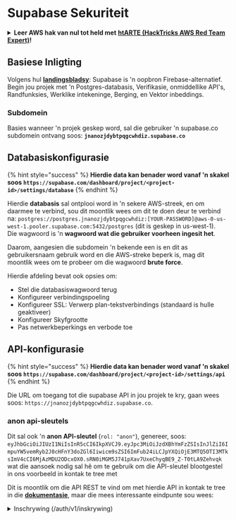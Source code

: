 # Supabase Sekuriteit

<details>

<summary><strong>Leer AWS hak van nul tot held met</strong> <a href="https://training.hacktricks.xyz/courses/arte"><strong>htARTE (HackTricks AWS Red Team Expert)</strong></a><strong>!</strong></summary>

Ander maniere om HackTricks te ondersteun:

* As jy jou **maatskappy geadverteer wil sien in HackTricks** of **HackTricks in PDF wil aflaai** Kyk na die [**INSKRYWINGSPLANNE**](https://github.com/sponsors/carlospolop)!
* Kry die [**amptelike PEASS & HackTricks swag**](https://peass.creator-spring.com)
* Ontdek [**Die PEASS Familie**](https://opensea.io/collection/the-peass-family), ons versameling van eksklusiewe [**NFTs**](https://opensea.io/collection/the-peass-family)
* **Sluit aan by die** 💬 [**Discord groep**](https://discord.gg/hRep4RUj7f) of die [**telegram groep**](https://t.me/peass) of **volg** ons op **Twitter** 🐦 [**@hacktricks\_live**](https://twitter.com/hacktricks\_live)**.**
* **Deel jou haktruuks deur PRs in te dien by die** [**HackTricks**](https://github.com/carlospolop/hacktricks) en [**HackTricks Cloud**](https://github.com/carlospolop/hacktricks-cloud) github repos.

</details>

## Basiese Inligting

Volgens hul [**landingsbladsy**](https://supabase.com/): Supabase is 'n oopbron Firebase-alternatief. Begin jou projek met 'n Postgres-databasis, Verifikasie, onmiddellike API's, Randfunksies, Werklike intekeninge, Berging, en Vektor inbeddings.

### Subdomein

Basies wanneer 'n projek geskep word, sal die gebruiker 'n supabase.co subdomein ontvang soos: **`jnanozjdybtpqgcwhdiz.supabase.co`**

## **Databasiskonfigurasie**

{% hint style="success" %}
**Hierdie data kan benader word vanaf 'n skakel soos `https://supabase.com/dashboard/project/<project-id>/settings/database`**
{% endhint %}

Hierdie **databasis** sal ontplooi word in 'n sekere AWS-streek, en om daarmee te verbind, sou dit moontlik wees om dit te doen deur te verbind na: `postgres://postgres.jnanozjdybtpqgcwhdiz:[YOUR-PASSWORD]@aws-0-us-west-1.pooler.supabase.com:5432/postgres` (dit is geskep in us-west-1).\
Die wagwoord is 'n **wagwoord wat die gebruiker voorheen ingesit het**.

Daarom, aangesien die subdomein 'n bekende een is en dit as gebruikersnaam gebruik word en die AWS-streke beperk is, mag dit moontlik wees om te probeer om die wagwoord **brute force**.

Hierdie afdeling bevat ook opsies om:

* Stel die databasiswagwoord terug
* Konfigureer verbindingspoeling
* Konfigureer SSL: Verwerp plan-tekstverbindings (standaard is hulle geaktiveer)
* Konfigureer Skyfgrootte
* Pas netwerkbeperkings en verbode toe

## API-konfigurasie

{% hint style="success" %}
**Hierdie data kan benader word vanaf 'n skakel soos `https://supabase.com/dashboard/project/<project-id>/settings/api`**
{% endhint %}

Die URL om toegang tot die supabase API in jou projek te kry, gaan wees soos: `https://jnanozjdybtpqgcwhdiz.supabase.co`.

### anon api-sleutels

Dit sal ook 'n **anon API-sleutel** (`rol: "anon"`), genereer, soos: `eyJhbGciOiJIUzI1NiIsInR5cCI6IkpXVCJ9.eyJpc3MiOiJzdXBhYmFzZSIsInJlZiI6ImpuYW5vemRyb2J0cHFnY3doZGl6Iiwicm9sZSI6ImFub24iLCJpYXQiOjE3MTQ5OTI3MTksImV4cCI6MjAzMDU2ODcxOX0.sRN0iMGM5J741pXav7UxeChyqBE9_Z-T0tLA9Zehvqk` wat die aansoek nodig sal hê om te gebruik om die API-sleutel blootgestel in ons voorbeeld in kontak te tree met&#x20;

Dit is moontlik om die API REST te vind om met hierdie API in kontak te tree in die [**dokumentasie**](https://supabase.com/docs/reference/self-hosting-auth/returns-the-configuration-settings-for-the-gotrue-server), maar die mees interessante eindpunte sou wees:

<details>

<summary>Inschrywing (/auth/v1/inskrywing)</summary>
```
POST /auth/v1/signup HTTP/2
Host: id.io.net
Content-Length: 90
X-Client-Info: supabase-js-web/2.39.2
Sec-Ch-Ua: "Not-A.Brand";v="99", "Chromium";v="124"
Sec-Ch-Ua-Mobile: ?0
Authorization: Bearer eyJhbGciOiJIUzI1NiIsInR5cCI6IkpXVCJ9.eyJpc3MiOiJzdXBhYmFzZSIsInJlZiI6ImpuYW5vemRyb2J0cHFnY3doZGl6Iiwicm9sZSI6ImFub24iLCJpYXQiOjE3MTQ5OTI3MTksImV4cCI6MjAzMDU2ODcxOX0.sRN0iMGM5J741pXav7UxeChyqBE9_Z-T0tLA9Zehvqk
User-Agent: Mozilla/5.0 (Windows NT 10.0; Win64; x64) AppleWebKit/537.36 (KHTML, like Gecko) Chrome/124.0.6367.60 Safari/537.36
Content-Type: application/json;charset=UTF-8
Apikey: eyJhbGciOiJIUzI1NiIsInR5cCI6IkpXVCJ9.eyJpc3MiOiJzdXBhYmFzZSIsInJlZiI6ImpuYW5vemRyb2J0cHFnY3doZGl6Iiwicm9sZSI6ImFub24iLCJpYXQiOjE3MTQ5OTI3MTksImV4cCI6MjAzMDU2ODcxOX0.sRN0iMGM5J741pXav7UxeChyqBE9_Z-T0tLA9Zehvqk
Sec-Ch-Ua-Platform: "macOS"
Accept: */*
Origin: https://cloud.io.net
Sec-Fetch-Site: same-site
Sec-Fetch-Mode: cors
Sec-Fetch-Dest: empty
Referer: https://cloud.io.net/
Accept-Encoding: gzip, deflate, br
Accept-Language: en-GB,en-US;q=0.9,en;q=0.8
Priority: u=1, i

{"email":"test@exmaple.com","password":"SomeCOmplexPwd239."}
```
</details>

<details>

<summary>Teken in (/auth/v1/token?grant_type=password)</summary>
```
POST /auth/v1/token?grant_type=password HTTP/2
Host: hypzbtgspjkludjcnjxl.supabase.co
Content-Length: 80
X-Client-Info: supabase-js-web/2.39.2
Sec-Ch-Ua: "Not-A.Brand";v="99", "Chromium";v="124"
Sec-Ch-Ua-Mobile: ?0
Authorization: Bearer eyJhbGciOiJIUzI1NiIsInR5cCI6IkpXVCJ9.eyJpc3MiOiJzdXBhYmFzZSIsInJlZiI6ImpuYW5vemRyb2J0cHFnY3doZGl6Iiwicm9sZSI6ImFub24iLCJpYXQiOjE3MTQ5OTI3MTksImV4cCI6MjAzMDU2ODcxOX0.sRN0iMGM5J741pXav7UxeChyqBE9_Z-T0tLA9Zehvqk
User-Agent: Mozilla/5.0 (Windows NT 10.0; Win64; x64) AppleWebKit/537.36 (KHTML, like Gecko) Chrome/124.0.6367.60 Safari/537.36
Content-Type: application/json;charset=UTF-8
Apikey: eyJhbGciOiJIUzI1NiIsInR5cCI6IkpXVCJ9.eyJpc3MiOiJzdXBhYmFzZSIsInJlZiI6ImpuYW5vemRyb2J0cHFnY3doZGl6Iiwicm9sZSI6ImFub24iLCJpYXQiOjE3MTQ5OTI3MTksImV4cCI6MjAzMDU2ODcxOX0.sRN0iMGM5J741pXav7UxeChyqBE9_Z-T0tLA9Zehvqk
Sec-Ch-Ua-Platform: "macOS"
Accept: */*
Origin: https://cloud.io.net
Sec-Fetch-Site: same-site
Sec-Fetch-Mode: cors
Sec-Fetch-Dest: empty
Referer: https://cloud.io.net/
Accept-Encoding: gzip, deflate, br
Accept-Language: en-GB,en-US;q=0.9,en;q=0.8
Priority: u=1, i

{"email":"test@exmaple.com","password":"SomeCOmplexPwd239."}
```
</details>

Dus, wanneer jy 'n klient ontdek wat supabase met die subdomein wat aan hulle toegeken is, gebruik (dit is moontlik dat 'n subdomein van die maatskappy 'n CNAME oor hul supabase subdomein het), kan jy probeer om **'n nuwe rekening in die platform te skep deur die supabase API te gebruik**.

### geheime / diens\_rol API-sleutels

'n Geheime API-sleutel sal ook gegenereer word met **`rol: "service_role"`**. Hierdie API-sleutel moet geheim wees omdat dit **Ryvlak-sekuriteit** kan omseil.

Die API-sleutel lyk soos dit: `eyJhbGciOiJIUzI1NiIsInR5cCI6IkpXVCJ9.eyJpc3MiOiJzdXBhYmFzZSIsInJlZiI6ImpuYW5vemRyb2J0cHFnY3doZGl6Iiwicm9sZSI6InNlcnZpY2Vfcm9sZSIsImlhdCI6MTcxNDk5MjcxOSwiZXhwIjoyMDMwNTY4NzE5fQ.0a8fHGp3N_GiPq0y0dwfs06ywd-zhTwsm486Tha7354`

### JWT-geheim

'n **JWT-geheim** sal ook gegenereer word sodat die aansoek **aangepaste JWT-token kan skep en onderteken**.

## Verifikasie

### Aanmeldings

{% hint style="success" %}
Standaard sal supabase **nuwe gebruikers toelaat om rekeninge te skep** op jou projek deur die voorheen genoemde API-eindpunte te gebruik.
{% endhint %}

Tog sal hierdie nuwe rekeninge, standaard, **hul e-posadres moet valideer** om in te kan teken op die rekening. Dit is moontlik om **"Anonieme aanmeldings toelaat"** te aktiveer om mense toe te laat om in te teken sonder om hul e-posadres te verifieer. Dit kan toegang tot **onverwagte data** verleen (hulle kry die rolle `public` en `authenticated`).\
Dit is 'n baie slegte idee omdat supabase per aktiewe gebruiker hef, so mense kan gebruikers skep en in teken en supabase sal hef vir daardie:

<figure><img src="../.gitbook/assets/image (1).png" alt=""><figcaption></figcaption></figure>

### Wagwoorde & sessies

Dit is moontlik om die minimum wagwoordlengte aan te dui (standaard), vereistes (nie standaard nie) en om gelekte wagwoorde te verbied.\
Dit word aanbeveel om die vereistes te **verbeter aangesien die standaardvereistes swak is**.

* Gebruikersessies: Dit is moontlik om te konfigureer hoe gebruikersessies werk (tydsbeperkings, 1 sessie per gebruiker...)
* Bot en Misbruikbeskerming: Dit is moontlik om Captcha te aktiveer.

### SMTP-instellings

Dit is moontlik om 'n SMTP in te stel om e-posse te stuur.

### Gevorderde instellings

* Stel vervaltyd vir toegangstokens in (3600 standaard)
* Stel in om potensieel gekompromitteerde verfrissingsleutels op te spoor en tydsbeperking te hê
* MFA: Dui aan hoeveel MFA-faktore gelyktydig per gebruiker ingeskryf kan word (10 standaard)
* Maksimum Direkte Databasisverbindings: Maksimum aantal verbindings wat vir outentifikasie gebruik word (10 standaard)
* Maksimum Aanvraagduur: Maksimum tyd wat vir 'n outentifikasieaanvraag toegelaat word om te duur (10s standaard)

## Berging

{% hint style="success" %}
Supabase maak dit moontlik om **lêers te stoor** en dit toeganklik te maak oor 'n URL (dit gebruik S3-emmers).
{% endhint %}

* Stel die lêer-grootte-limiet vir oplaai in (standaard is 50MB)
* Die S3-verbindingsword gegee met 'n URL soos: `https://jnanozjdybtpqgcwhdiz.supabase.co/storage/v1/s3`
* Dit is moontlik om **S3-toegangssleutels** aan te vra wat saamgestel is uit 'n `toegangssleutel-ID` (bv. `a37d96544d82ba90057e0e06131d0a7b`) en 'n `geheime toegangssleutel` (bv. `58420818223133077c2cec6712a4f909aec93b4daeedae205aa8e30d5a860628`)

## Randfunksies

Dit is moontlik om **geheime** in supabase te **stoor** wat ook deur randfunksies **toeganklik sal wees** (hulle kan geskep en verwyder word van die web, maar dit is nie moontlik om hul waarde direk te benader nie).

<details>

<summary><strong>Leer AWS-hacking van nul tot held met</strong> <a href="https://training.hacktricks.xyz/courses/arte"><strong>htARTE (HackTricks AWS Red Team Expert)</strong></a><strong>!</strong></summary>

Ander maniere om HackTricks te ondersteun:

* As jy wil sien dat jou **maatskappy geadverteer word in HackTricks** of **HackTricks aflaai in PDF-formaat** Kyk na die [**INSKRYWINGSPLANNE**](https://github.com/sponsors/carlospolop)!
* Kry die [**amptelike PEASS & HackTricks swag**](https://peass.creator-spring.com)
* Ontdek [**Die PEASS-familie**](https://opensea.io/collection/the-peass-family), ons versameling eksklusiewe [**NFT's**](https://opensea.io/collection/the-peass-family)
* **Sluit aan by die** 💬 [**Discord-groep**](https://discord.gg/hRep4RUj7f) of die [**telegram-groep**](https://t.me/peass) of **volg** ons op **Twitter** 🐦 [**@hacktricks\_live**](https://twitter.com/hacktricks\_live)**.**
* **Deel jou haktruuks deur PR's in te dien by die** [**HackTricks**](https://github.com/carlospolop/hacktricks) en [**HackTricks Cloud**](https://github.com/carlospolop/hacktricks-cloud) github-opslag.

</details>
